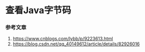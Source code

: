 # 查看Java字节码

### 参考文章
1. https://www.cnblogs.com/lybb/p/9223613.html
2. https://blog.csdn.net/qq_40149612/article/details/82926016